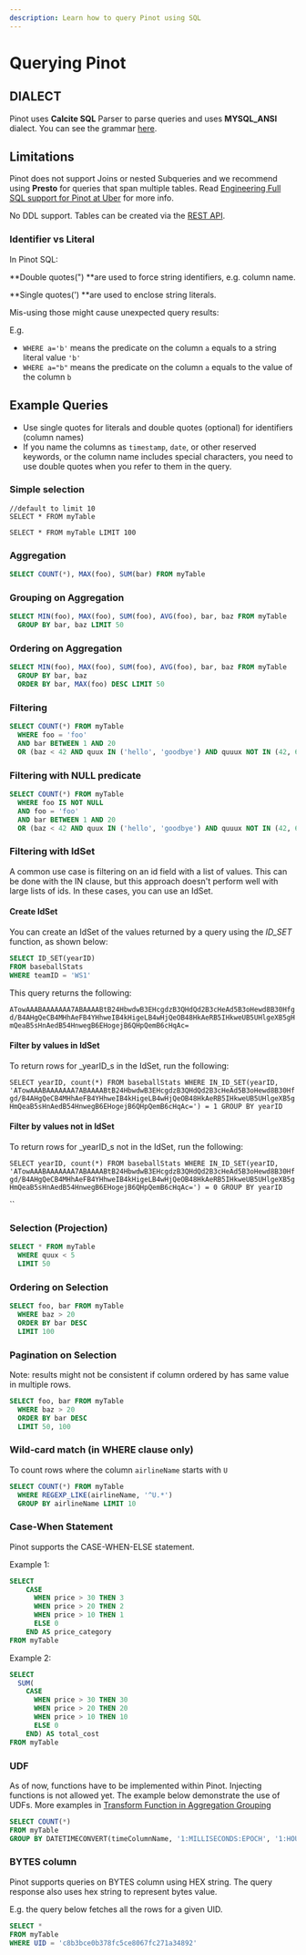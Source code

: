 ```yaml
---
description: Learn how to query Pinot using SQL
---
```


# Querying Pinot

## DIALECT

Pinot uses **Calcite SQL** Parser to parse queries and uses **MYSQL\_ANSI** dialect. You can see the grammar [here](https://calcite.apache.org/docs/reference.html).

## Limitations

Pinot does not support Joins or nested Subqueries and we recommend using **Presto** for queries that span multiple tables. Read [Engineering Full SQL support for Pinot at Uber](https://eng.uber.com/engineering-sql-support-on-apache-pinot/) for more info.

No DDL support. Tables can be created via the [REST API](https://docs.pinot.apache.org/users/api/pinot-rest-admin-interface).

### Identifier vs Literal

In Pinot SQL:

\*\*Double quotes(") \*\*are used to force string identifiers, e.g. column name.

\*\*Single quotes(') \*\*are used to enclose string literals.

Mis-using those might cause unexpected query results:

E.g.

* `WHERE a='b'` means the predicate on the column `a` equals to a string literal value `'b'`
* `WHERE a="b"` means the predicate on the column `a` equals to the value of the column `b`

## Example Queries

* Use single quotes for literals and double quotes (optional) for identifiers (column names)
* If you name the columns as `timestamp`, `date`, or other reserved keywords, or the column name includes special characters, you need to use double quotes when you refer to them in the query.

### **Simple selection**

```
//default to limit 10
SELECT * FROM myTable 

SELECT * FROM myTable LIMIT 100
```

### Aggregation

```sql
SELECT COUNT(*), MAX(foo), SUM(bar) FROM myTable
```

### Grouping on Aggregation

```sql
SELECT MIN(foo), MAX(foo), SUM(foo), AVG(foo), bar, baz FROM myTable
  GROUP BY bar, baz LIMIT 50
```

### Ordering on Aggregation

```sql
SELECT MIN(foo), MAX(foo), SUM(foo), AVG(foo), bar, baz FROM myTable
  GROUP BY bar, baz 
  ORDER BY bar, MAX(foo) DESC LIMIT 50
```

### Filtering

```sql
SELECT COUNT(*) FROM myTable
  WHERE foo = 'foo'
  AND bar BETWEEN 1 AND 20
  OR (baz < 42 AND quux IN ('hello', 'goodbye') AND quuux NOT IN (42, 69))
```

### Filtering with NULL predicate

```sql
SELECT COUNT(*) FROM myTable
  WHERE foo IS NOT NULL
  AND foo = 'foo'
  AND bar BETWEEN 1 AND 20
  OR (baz < 42 AND quux IN ('hello', 'goodbye') AND quuux NOT IN (42, 69))
```

### Filtering with IdSet

A common use case is filtering on an id field with a list of values. This can be done with the IN clause, but this approach doesn't perform well with large lists of ids. In these cases, you can use an IdSet.

#### Create IdSet

You can create an IdSet of the values returned by a query using the _ID\_SET_ function, as shown below:

```sql
SELECT ID_SET(yearID)
FROM baseballStats
WHERE teamID = 'WS1'
```

This query returns the following:

`ATowAAABAAAAAAA7ABAAAABtB24HbwdwB3EHcgdzB3QHdQd2B3cHeAd5B3oHewd8B30Hfgd/B4AHgQeCB4MHhAeFB4YHhweIB4kHigeLB4wHjQeOB48HkAeRB5IHkweUB5UHlgeXB5gHmQeaB5sHnAedB54HnwegB6EHogejB6QHpQemB6cHqAc=`

#### Filter by values in IdSet

To return rows for _yearID_s in the IdSet, run the following:

`SELECT yearID, count(*) FROM baseballStats WHERE IN_ID_SET(yearID, 'ATowAAABAAAAAAA7ABAAAABtB24HbwdwB3EHcgdzB3QHdQd2B3cHeAd5B3oHewd8B30Hfgd/B4AHgQeCB4MHhAeFB4YHhweIB4kHigeLB4wHjQeOB48HkAeRB5IHkweUB5UHlgeXB5gHmQeaB5sHnAedB54HnwegB6EHogejB6QHpQemB6cHqAc=') = 1 GROUP BY yearID`

#### Filter by values not in IdSet

To return rows for _yearID_s not in the IdSet, run the following:

`SELECT yearID, count(*) FROM baseballStats WHERE IN_ID_SET(yearID, 'ATowAAABAAAAAAA7ABAAAABtB24HbwdwB3EHcgdzB3QHdQd2B3cHeAd5B3oHewd8B30Hfgd/B4AHgQeCB4MHhAeFB4YHhweIB4kHigeLB4wHjQeOB48HkAeRB5IHkweUB5UHlgeXB5gHmQeaB5sHnAedB54HnwegB6EHogejB6QHpQemB6cHqAc=') = 0 GROUP BY yearID`

``

### Selection (Projection)

```sql
SELECT * FROM myTable
  WHERE quux < 5
  LIMIT 50
```

### Ordering on Selection

```sql
SELECT foo, bar FROM myTable
  WHERE baz > 20
  ORDER BY bar DESC
  LIMIT 100
```

### Pagination on Selection

Note: results might not be consistent if column ordered by has same value in multiple rows.

```sql
SELECT foo, bar FROM myTable
  WHERE baz > 20
  ORDER BY bar DESC
  LIMIT 50, 100
```

### Wild-card match (in WHERE clause only)

To count rows where the column `airlineName` starts with `U`

```sql
SELECT COUNT(*) FROM myTable
  WHERE REGEXP_LIKE(airlineName, '^U.*')
  GROUP BY airlineName LIMIT 10
```

### Case-When Statement

Pinot supports the CASE-WHEN-ELSE statement.

Example 1:

```sql
SELECT
    CASE
      WHEN price > 30 THEN 3
      WHEN price > 20 THEN 2
      WHEN price > 10 THEN 1
      ELSE 0
    END AS price_category
FROM myTable
```

Example 2:

```sql
SELECT
  SUM(
    CASE
      WHEN price > 30 THEN 30
      WHEN price > 20 THEN 20
      WHEN price > 10 THEN 10
      ELSE 0
    END) AS total_cost
FROM myTable
```

### UDF

As of now, functions have to be implemented within Pinot. Injecting functions is not allowed yet. The example below demonstrate the use of UDFs. More examples in [Transform Function in Aggregation Grouping](https://docs.pinot.apache.org/users/user-guide-query/supported-transformations)

```sql
SELECT COUNT(*)
FROM myTable
GROUP BY DATETIMECONVERT(timeColumnName, '1:MILLISECONDS:EPOCH', '1:HOURS:EPOCH', '1:HOURS')
```

### BYTES column

Pinot supports queries on BYTES column using HEX string. The query response also uses hex string to represent bytes value.

E.g. the query below fetches all the rows for a given UID.

```sql
SELECT * 
FROM myTable
WHERE UID = 'c8b3bce0b378fc5ce8067fc271a34892'
```
